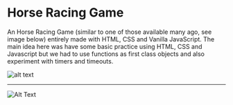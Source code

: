 # Horse Racing Game

An Horse Racing Game (similar to one of those available many ago, see image below) entirely made with HTML, CSS and Vanilla JavaScript.
The main idea here was have some basic practice using HTML, CSS and Javascript but we had to use functions as first class objects and also experiment with timers and timeouts. 

![alt text](http://farm3.static.flickr.com/2307/2278194463_3b72d8bd3a.jpg?v=0 "Vintage horse racing game")

---

![Alt Text]()



